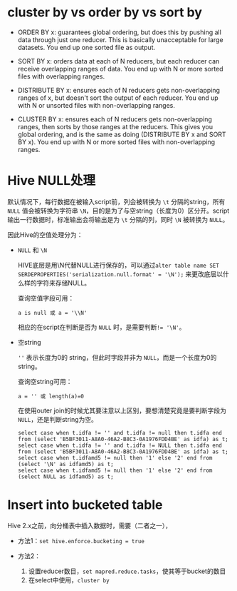 # cluster by vs order by vs sort by

* ORDER BY x: guarantees global ordering, but does this by pushing all data through just one reducer. This is basically unacceptable for large datasets. You end up one sorted file as output.

* SORT BY x: orders data at each of N reducers, but each reducer can receive overlapping ranges of data. You end up with N or more sorted files with overlapping ranges.

* DISTRIBUTE BY x: ensures each of N reducers gets non-overlapping ranges of x, but doesn't sort the output of each reducer. You end up with N or unsorted files with non-overlapping ranges.

* CLUSTER BY x: ensures each of N reducers gets non-overlapping ranges, then sorts by those ranges at the reducers. This gives you global ordering, and is the same as doing (DISTRIBUTE BY x and SORT BY x). You end up with N or more sorted files with non-overlapping ranges.


# Hive NULL处理

默认情况下，每行数据在被输入script前，列会被转换为 `\t` 分隔的string，所有 `NULL` 值会被转换为字符串 `\N`，目的是为了与空string（长度为0）区分开。script输出一行数据时，标准输出会将输出是为 `\t` 分隔的列，同时 `\N` 被转换为 `NULL`。

因此Hive的空值处理分为：

* `NULL` 和 `\N`

    HIVE底层是用\N代替NULL进行保存的，可以通过`alter table name SET SERDEPROPERTIES('serialization.null.format' = '\N');` 来更改底层以什么样的字符来存储NULL。

    查询空值字段可用：

    ```
    a is null 或 a = '\\N'
    ```

    相应的在script在判断是否为 `NULL` 时，是需要判断`!= '\N'`。

* 空string

    `''` 表示长度为0的 string，但此时字段并非为 `NULL`，而是一个长度为0的 string。
    
    查询空string可用：
    
    ```
    a = '' 或 length(a)=0
    ```

    在使用outer join的时候尤其要注意以上区别，要想清楚究竟是要判断字段为 `NULL`，还是判断string为空。
    
    ```hive
    select case when t.idfa != '' and t.idfa != null then t.idfa end from (select 'B5BF3011-A8A0-46A2-B8C3-0A1976FDD4BE' as idfa) as t;
    select case when t.idfa != '' and t.idfa != NULL then t.idfa end from (select 'B5BF3011-A8A0-46A2-B8C3-0A1976FDD4BE' as idfa) as t;
    select case when t.idfamd5 != null then '1' else '2' end from (select '\N' as idfamd5) as t;
    select case when t.idfamd5 != null then '1' else '2' end from (select NULL as idfamd5) as t;
    ```


# Insert into bucketed table

Hive 2.x之前，向分桶表中插入数据时，需要（二者之一），

* 方法1：`set hive.enforce.bucketing = true`
	
* 方法2：
    1. 设置reducer数目，`set mapred.reduce.tasks`，使其等于bucket的数目
    2. 在select中使用，`cluster by`

